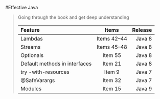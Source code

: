 #Effective Java
>Going through the book and get deep understanding
>
>
>
>|Feature|Items|Release|
>|:---|:---:|---:|
>| Lambdas | Items 42–44 | Java 8 | 
>| Streams | Items 45–48 | Java 8 | 
>| Optionals | Item 55 | Java 8 | 
>| Default methods in interfaces | Item 21 | Java 8 | 
>| try -with-resources | Item 9 | Java 7 | 
>| @SafeVarargs | Item 32 | Java 7 | 
>| Modules | Item 15 | Java 9 | 

